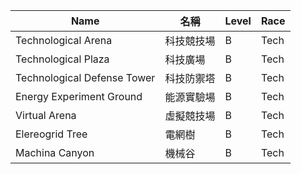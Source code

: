| Name                          | 名稱             | Level | Race |
|-------------------------------|------------------|-------|------|
| Technological Arena           | 科技競技場       | B     | Tech |
| Technological Plaza           | 科技廣場         | B     | Tech |
| Technological Defense Tower   | 科技防禦塔       | B     | Tech |
| Energy Experiment Ground      | 能源實驗場       | B     | Tech |
| Virtual Arena                 | 虛擬競技場       | B     | Tech |
| Elereogrid Tree               | 電網樹           | B     | Tech |
| Machina Canyon                | 機械谷           | B     | Tech |
